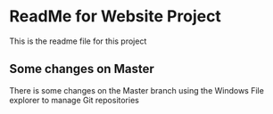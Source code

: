 # ReadMe for Website Project

This is the readme file for this project

## Some changes on Master

There is some changes on the Master branch using the Windows
File explorer to manage Git repositories
